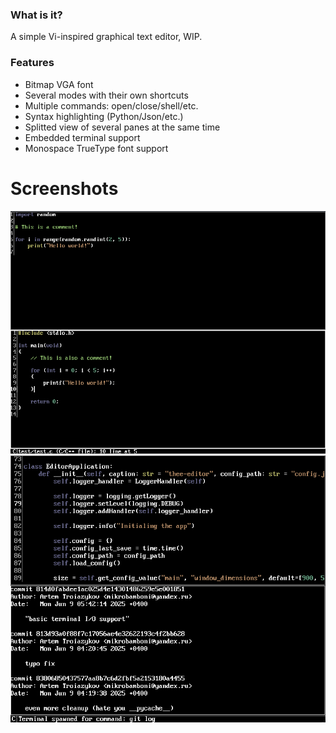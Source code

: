 ### What is it?
A simple Vi-inspired graphical text editor, WIP.

### Features
 - Bitmap VGA font
 - Several modes with their own shortcuts
 - Multiple commands: open/close/shell/etc.
 - Syntax highlighting (Python/Json/etc.)
 - Splitted view of several panes at the same time
 - Embedded terminal support
 - Monospace TrueType font support

# Screenshots
![](screenshots/screenshot1.png)
![](screenshots/screenshot2.png)

